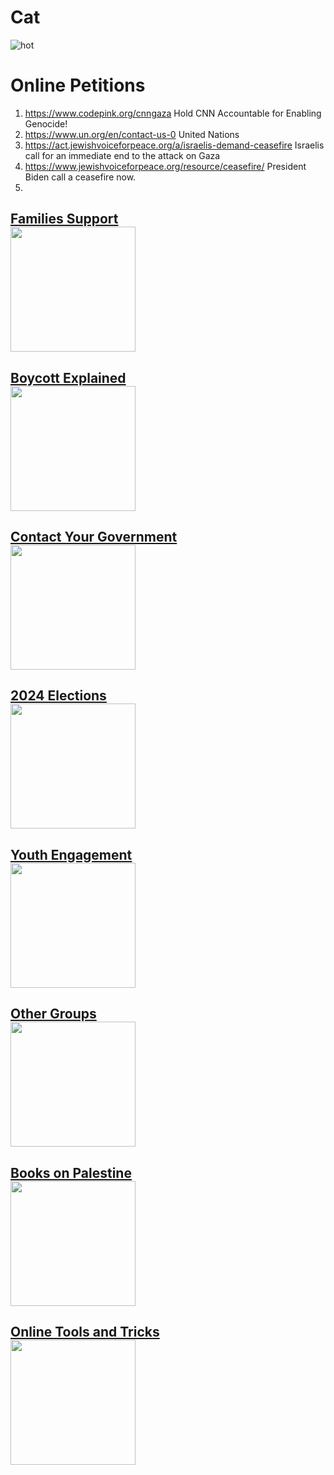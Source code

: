 # Cat

![hot](https://github.com/Mongoose2k3/Cat/assets/151067484/dd4e147f-44ff-475b-bda0-f5ec20365ace)
# Online Petitions
1. https://www.codepink.org/cnngaza   Hold CNN Accountable for Enabling Genocide!
2. https://www.un.org/en/contact-us-0   United Nations
3. https://act.jewishvoiceforpeace.org/a/israelis-demand-ceasefire   Israelis call for an immediate end to the attack on Gaza
4. https://www.jewishvoiceforpeace.org/resource/ceasefire/  President Biden call a ceasefire now.
5. 


## [Families Support </br><img src="../../../Families/blob/main/SocialPreviewImage.jpg" width="200"/>](../../../Families)


## [Boycott Explained </br><img src="../../../Boycott/blob/main/SocialPreviewImage.jpg" width="200"/>](../../../Boycott)


## [Contact Your Government </br><img src="../../../Contact-Your-Government/blob/main/SocialPreviewImage.jpg" width="200"/>](../../../Contact-Your-Government)


## [2024 Elections </br><img src="../../../2024-Elections/blob/main/SocialPreviewImage.jpg" width="200"/>](../../../2024-Elections)


## [Youth Engagement </br><img src="../../../Youth-Engagement/blob/main/SocialPreviewImage.jpg" width="200"/>](../../../Youth-Engagement)


## [Other Groups </br><img src="../../../OtherGroups/blob/main/SocialPreviewImage.jpg" width="200"/>](../../../OtherGroups)


## [Books on Palestine </br><img src="../../../Books-on-Palestine/blob/main/SocialPreviewImage.jpg" width="200"/>](../../../Books-on-Palestine)


## [Online Tools and Tricks </br><img src="../../../Tools/blob/main/SocialPreviewImage.jpg" width="200"/>](../../../Tools)







